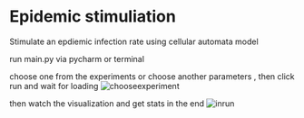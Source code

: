 # Epidemic stimuliation
Stimulate an epdiemic infection rate using cellular automata model 

run main.py via pycharm or terminal

choose one from the experiments or choose another parameters , then click run and wait for loading
![chooseexperiment](https://i.gyazo.com/bb75ff1722ac12263e2dca918bea2291.png)

then watch the visualization and get stats in the end
![inrun](https://i.gyazo.com/362d29bfdd26e1b475c5a780f2af3fb0.png)

